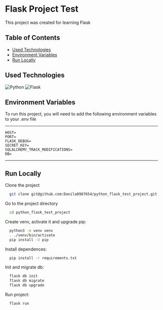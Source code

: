
# Flask Project Test

This project was created for learning Flask


## Table of Contents

- [Used Technologies](#used-technologies)
- [Environment Variables](#environment-variables)
- [Run Locally](#run-locally)
## Used Technologies

![Python](https://img.shields.io/badge/python-3670A0?style=for-the-badge&logo=python&logoColor=ffdd54)
![Flask](https://img.shields.io/badge/flask-%23000.svg?style=for-the-badge&logo=flask&logoColor=white)


## Environment Variables

To run this project, you will need to add the 
following environment variables 
to your .env file

***
    HOST=
    PORT=
    FLASK_DEBUG=
    SECRET_KEY=
    SQLALCHEMY_TRACK_MODIFICATIONS=
    DB=
***


## Run Locally

Clone the project

```bash
  git clone git@github.com:Danila0987654/python_flask_test_project.git
```

Go to the project directory

```bash
  cd python_flask_test_project
```

Create venv, activate it and upgrade pip:

```bash
  python3 -m venv venv
  . ./venv/bin/activate
  pip install -U pip
```

Install dependences:

```bash
  pip install -r requirements.txt
```

Init and migrate db:

```bash
  flask db init
  flask db migrate
  flask db upgrade
```

Run project:

```bash
  flask run
```
